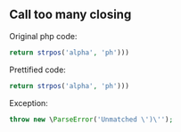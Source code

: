 ## Call too many closing

Original php code:

```php
return strpos('alpha', 'ph')))
```

Prettified code:

```php
return strpos('alpha', 'ph')))
```

Exception:

```php
throw new \ParseError('Unmatched \')\'');
```
